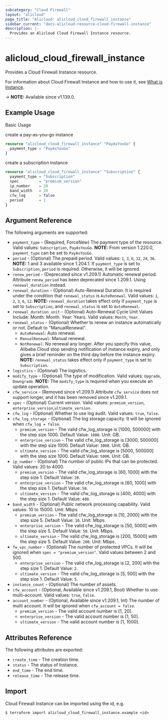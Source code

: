 ```yaml
---
subcategory: "Cloud Firewall"
layout: "alicloud"
page_title: "Alicloud: alicloud_cloud_firewall_instance"
sidebar_current: "docs-alicloud-resource-cloud-firewall-instance"
description: |-
  Provides an Alicloud Cloud Firewall Instance resource.
---
```


# alicloud_cloud_firewall_instance

Provides a Cloud Firewall Instance resource.

For information about Cloud Firewall Instance and how to use it, see [What is Instance](https://www.alibabacloud.com/help/en/product/90174.htm).

-> **NOTE:** Available since v1.139.0.


## Example Usage

Basic Usage

create a pay-as-you-go instance

```terraform
resource "alicloud_cloud_firewall_instance" "PayAsYouGo" {
  payment_type = "PayAsYouGo"
}
```

create a subscription instance
```terraform
resource "alicloud_cloud_firewall_instance" "Subscription" {
  payment_type = "Subscription"
  spec         = "premium_version"
  ip_number    = 20
  band_width   = 10
  cfw_log      = false
  period       = 1
}
```

## Argument Reference

The following arguments are supported:

* `payment_type` - (Required, ForceNew) The payment type of the resource. Valid values: `Subscription`, `PayAsYouGo`. **NOTE:** From version 1.220.0, `payment_type` can be set to `PayAsYouGo`.
* `period` - (Optional) The prepaid period. Valid values: `1`, `3`, `6`, `12`, `24`, `36`. **NOTE:** 1 and 3 available since 1.204.1. If `payment_type` is set to `Subscription`, `period` is required. Otherwise, it will be ignored.
* `renew_period` - (Deprecated since v1.209.1) Automatic renewal period. Attribute `renew_period` has been deprecated since 1.209.1. Using `renewal_duration` instead.
* `renewal_duration` - (Optional) Auto-Renewal Duration. It is required under the condition that `renewal_status` is `AutoRenewal`. Valid values: `1`, `2`, `3`, `6`, `12`.
**NOTE:** `renewal_duration` takes effect only if `payment_type` is set to `Subscription`, and `renewal_status` is set to `AutoRenewal`.
* `renewal_duration_unit` - (Optional) Auto-Renewal Cycle Unit Values Include: Month: Month. Year: Years. Valid values: `Month`, `Year`.
* `renewal_status` - (Optional) Whether to renew an instance automatically or not. Default to "ManualRenewal".
  - `AutoRenewal`: Auto renewal.
  - `ManualRenewal`: Manual renewal.
  - `NotRenewal`: No renewal any longer. After you specify this value, Alibaba Cloud stop sending notification of instance expiry, and only gives a brief reminder on the third day before the instance expiry.
**NOTE:** `renewal_status` takes effect only if `payment_type` is set to `Subscription`.
* `logistics` - (Optional) The logistics.
* `modify_type` - (Optional) The type of modification. Valid values: `Upgrade`, `Downgrade`.  **NOTE:** The `modify_type` is required when you execute an update operation.
* `cfw_service` - (Removed since v1.209.1) Attribute `cfw_service` does not support longer, and it has been removed since v1.209.1.
* `spec` - (Optional) Current version. Valid values: `premium_version`, `enterprise_version`,`ultimate_version`.
* `cfw_log` - (Optional) Whether to use log audit. Valid values: `true`, `false`.
* `cfw_log_storage` - (Optional) The log storage capacity. It will be ignored when `cfw_log = false`. 
  * `premium_version` - The valid cfw_log_storage is [1000, 500000] with the step size 1000. Default Value: `1000`. Unit: GB.
  * `enterprise_version` - The valid cfw_log_storage is [3000, 500000] with the step size 1000. Default Value: `3000`. Unit: GB.
  * `ultimate_version` - The valid cfw_log_storage is [5000, 500000] with the step size 1000. Default Value: `5000`. Unit: GB.
* `ip_number` - (Optional) The number of public IPs that can be protected. Valid values: 20 to 4000.
  * `premium_version` - The valid cfw_log_storage is [60, 1000] with the step size 1. Default Value: `20`. 
  * `enterprise_version` - The valid cfw_log_storage is [60, 1000] with the step size 1. Default Value: `50`. 
  * `ultimate_version` - The valid cfw_log_storage is [400, 4000] with the step size 1. Default Value: `400`. 
* `band_width` - (Optional) Public network processing capability. Valid values: 10 to 15000. Unit: Mbps.
  * `premium_version` - The valid cfw_log_storage is [10, 2000] with the step size 5. Default Value: `10`. Unit: Mbps.
  * `enterprise_version` - The valid cfw_log_storage is [50, 5000] with the step size 5. Default Value: `50`. Unit: Mbps.
  * `ultimate_version` - The valid cfw_log_storage is [200, 15000] with the step size 5. Default Value: `200`. Unit: Mbps.
* `fw_vpc_number` - (Optional) The number of protected VPCs. It will be ignored when `spec = "premium_version"`. Valid values between 2 and 500.
  * `enterprise_version` - The valid cfw_log_storage is [2, 200] with the step size 1. Default Value: `2`. 
  * `ultimate_version` - The valid cfw_log_storage is [5, 500] with the step size 1. Default Value: `5`. 
* `instance_count` - (Optional)  The number of assets.
* `cfw_account` - (Optional, Available since v1.209.1, Bool) Whether to use multi-account. Valid values: `true`, `false`.
* `account_number` - (Optional, Available since v1.209.1, Int) The number of multi account. It will be ignored when `cfw_account = false`.
  * `premium_version` - The valid account number is [1, 20].
  * `enterprise_version` - The valid account number is [1, 50].
  * `ultimate_version` - The valid account number is [1, 1000].

## Attributes Reference

The following attributes are exported:

* `create_time` - The creation time.
* `status` - The status of Instance.
* `end_time` - The end time.
* `release_time` - The release time.

## Import

Cloud Firewall Instance can be imported using the id, e.g.

```shell
$ terraform import alicloud_cloud_firewall_instance.example <id>
```
